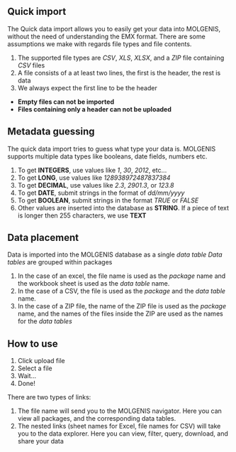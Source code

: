 Quick import
------------

The Quick data import allows you to easily get your data into MOLGENIS, without the need of understanding the EMX format.
There are some assumptions we make with regards file types and file contents.

1. The supported file types are _CSV_, _XLS_, _XLSX_, and a _ZIP_ file containing _CSV_ files
2. A file consists of a at least two lines, the first is the header, the rest is data
3. We always expect the first line to be the header 

- __Empty files can not be imported__
- __Files containing only a header can not be uploaded__

Metadata guessing
-----------------

The quick data import tries to guess what type your data is. 
MOLGENIS supports multiple data types like booleans, date fields, numbers etc.

1. To get __INTEGERS__, use values like _1_, _30_, _2012_, etc...
2. To get __LONG__, use values like _128938972487837384_
3. To get __DECIMAL__, use values like _2.3_, _2901.3_, or _123.8_
4. To get __DATE__, submit strings in the format of _dd/mm/yyyy_
5. To get __BOOLEAN__, submit strings in the format _TRUE_ or _FALSE_
6. Other values are inserted into the database as __STRING__. If a piece of text is longer then 255 characters, we use __TEXT__

Data placement
--------------

Data is imported into the MOLGENIS database as a single _data table_
_Data tables_ are grouped within packages

1. In the case of an excel, the file name is used as the _package_ name and the workbook sheet is used as the _data table_ name.
2. In the case of a CSV, the file is used as the _package_ and the _data table_ name.
3. In the case of a ZIP file, the name of the ZIP file is used as the _package_ name, and the names of the files inside the ZIP are used as the names for the _data tables_

How to use
----------

1. Click upload file
2. Select a file
3. Wait...
4. Done!

There are two types of links:
1. The file name will send you to the MOLGENIS navigator. Here you can view all packages, and the corresponding data tables.
2. The nested links (sheet names for Excel, file names for CSV) will take you to the data explorer. 
Here you can view, filter, query, download, and share your data